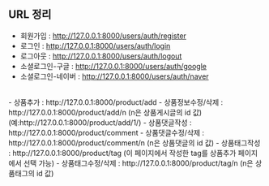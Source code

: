 ## URL 정리
- 회원가입 : http://127.0.0.1:8000/users/auth/register
- 로그인 : http://127.0.0.1:8000/users/auth/login
- 로그아웃 : http://127.0.0.1:8000/users/auth/logout
- 소셜로그인-구글 : http://127.0.0.1:8000/users/auth/google
- 소셜로그인-네이버 : http://127.0.0.1:8000/users/auth/naver
<br>
- 상품추가 : http://127.0.0.1:8000/product/add
- 상품정보수정/삭제 : http://127.0.0.1:8000/product/add/n (n은 상품게시글의 id 값)(예:http://127.0.0.1:8000/product/add/1/)
- 상품댓글작성 : http://127.0.0.1:8000/product/comment
- 상품댓글수정/삭제 : http://127.0.0.1:8000/product/comment/n (n은 상품댓글의 id 값)
- 상품태그작성 : http://127.0.0.1:8000/product/tag (이 페이지에서 작성한 tag를 상품추가 페이지에서 선택 가능)
- 상품태그수정/삭제 : http://127.0.0.1:8000/product/tag/n (n은 상품태그의 id 값)
